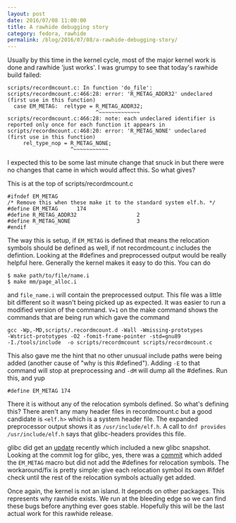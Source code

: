 ```yaml
---
layout: post
date: 2016/07/08 11:00:00
title: A rawhide debugging story
category: fedora, rawhide
permalink: /blog/2016/07/08/a-rawhide-debugging-story/
---
```

Usually by this time in the kernel cycle, most of the major kernel work is done
and rawhide 'just works'. I was grumpy to see that today's rawhide build
failed:

	scripts/recordmcount.c: In function 'do_file':
	scripts/recordmcount.c:466:28: error: 'R_METAG_ADDR32' undeclared
	(first use in this function)
	  case EM_METAG:  reltype = R_METAG_ADDR32;
	                            ^~~~~~~~~~~~~~
	scripts/recordmcount.c:466:28: note: each undeclared identifier is
	reported only once for each function it appears in
	scripts/recordmcount.c:468:20: error: 'R_METAG_NONE' undeclared
	(first use in this function)
	     rel_type_nop = R_METAG_NONE;
	                    ^~~~~~~~~~~~

I expected this to be some last minute change that snuck in but there were no
changes that came in which would affect this. So what gives?

This is at the top of scripts/recordmcount.c

	#ifndef EM_METAG
	/* Remove this when these make it to the standard system elf.h. */
	#define EM_METAG      174
	#define R_METAG_ADDR32                   2
	#define R_METAG_NONE                     3
	#endif

The way this is setup, if `EM_METAG` is defined that means the relocation
symbols should be defined as well, if not recordmcount.c includes the
defintion. Looking at the #defines and preprocessed output would be really
helpful here. Generally the kernel makes it easy to do this. You can
do

	$ make path/to/file/name.i
	$ make mm/page_alloc.i

and `file_name.i` will contain the preprocessed output. This file was a little
bit different so it wasn't being picked up as expected. It was easier to run
a modified version of the command. `V=1` on the make command shows the commands
that are being run which gave the command

	gcc -Wp,-MD,scripts/.recordmcount.d -Wall -Wmissing-prototypes
	-Wstrict-prototypes -O2 -fomit-frame-pointer -std=gnu89
	-I./tools/include  -o scripts/recordmcount scripts/recordmcount.c

This also gave me the hint that no other unusual include paths were being added
(another cause of "why is this #defined"). Adding `-E` to that command will
stop at preprocessing and `-dM` will dump all the #defines. Run this, and yup

	#define EM_METAG 174

There it is without any of the relocation symbols defined. So what's defining
this? There aren't any many header files in recordmcount.c but a good candidate
is `<elf.h>` which is a system header file. The expanded preprocessor output
shows it as `/usr/include/elf.h`. A call to `dnf provides /usr/include/elf.h`
says that glibc-headers provides this file.

glibc did get an [update](http://pkgs.fedoraproject.org/cgit/rpms/glibc.git/commit/?id=9a78be1808600ca5e66eab741542447a29cfbeb3)
recently which included a new glibc snapshot. Looking at the commit log for
glibc, yes, there was a [commit](https://sourceware.org/git/?p=glibc.git;a=commit;h=94e73c95d9b5ac7d3b3f178e2ca03ef6b60e82aa)
which added the `EM_METAG` macro but did not add the #defines for relocation
symbols. The workaround/fix is pretty simple: give each relocation symbol its
own #ifdef check until the rest of the relocation symbols actually get added.

Once again, the kernel is not an island. It depends on other packages. This
represents why rawhide exists. We run at the bleeding edge so we can find
these bugs before anything ever goes stable. Hopefully this will be the last
actual work for this rawhide release.
